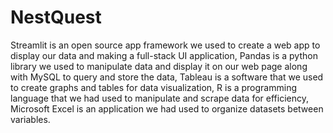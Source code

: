 # NestQuest
Streamlit is an open source app framework we used to create a web app to display our data and making a full-stack UI application, 
Pandas is a python library we used to manipulate data and display it on our web page along with MySQL to query and store the data, 
Tableau is a software that we used to create graphs and tables for data visualization, 
R is a programming language that we had used to manipulate and scrape data for efficiency, 
Microsoft Excel is an application we had used to organize datasets between variables. 
